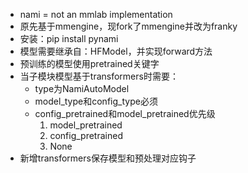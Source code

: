 * nami = not an mmlab implementation
* 原先基于mmengine，现fork了mmengine并改为franky
* 安装：pip install pynami
* 模型需要继承自：HFModel，并实现forward方法
* 预训练的模型使用pretrained关键字
* 当子模块模型基于transformers时需要：
  * type为NamiAutoModel
  * model_type和config_type必须
  * config_pretrained和model_pretrained优先级
    1. model_pretrained
    2. config_pretrained
    3. None
* 新增transformers保存模型和预处理对应钩子

